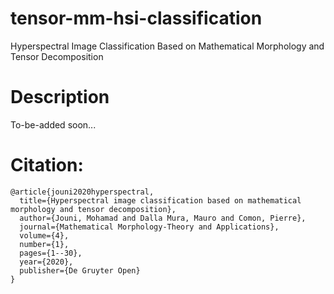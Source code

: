 # tensor-mm-hsi-classification

Hyperspectral Image Classification Based on Mathematical Morphology and Tensor Decomposition

# Description

To-be-added soon...


# Citation:
```
@article{jouni2020hyperspectral,  
  title={Hyperspectral image classification based on mathematical morphology and tensor decomposition},  
  author={Jouni, Mohamad and Dalla Mura, Mauro and Comon, Pierre},  
  journal={Mathematical Morphology-Theory and Applications},  
  volume={4},  
  number={1},  
  pages={1--30},  
  year={2020},  
  publisher={De Gruyter Open}  
}
```
